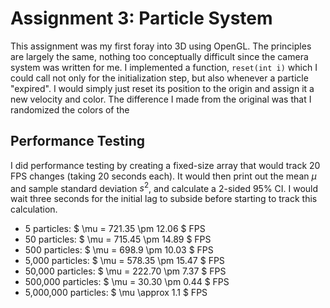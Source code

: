 # Assignment 3: Particle System

This assignment was my first foray into 3D using OpenGL. The principles are largely the same, nothing too conceptually difficult since the camera system was written for me. I implemented a function, `reset(int i)` which I could call not only for the initialization step, but also whenever a particle "expired". I would simply just reset its position to the origin and assign it a new velocity and color. The difference I made from the original was that I randomized the colors of the 

## Performance Testing

I did performance testing by creating a fixed-size array that would track 20 FPS changes (taking 20 seconds each). It would then print out the mean $\mu$ and sample standard deviation $s^2$, and calculate a 2-sided 95% CI. I would wait three seconds for the initial lag to subside before starting to track this calculation.
- 5 particles: $ \mu = 721.35 \pm 12.06 $ FPS 
- 50 particles: $ \mu = 715.45 \pm 14.89 $ FPS
- 500 particles: $ \mu = 698.9 \pm 10.03 $ FPS 
- 5,000 particles: $ \mu = 578.35 \pm  15.47 $ FPS
- 50,000 particles: $ \mu = 222.70 \pm 7.37 $ FPS
- 500,000 particles: $ \mu = 30.30 \pm 0.44 $ FPS
- 5,000,000 particles: $ \mu \approx 1.1 $ FPS